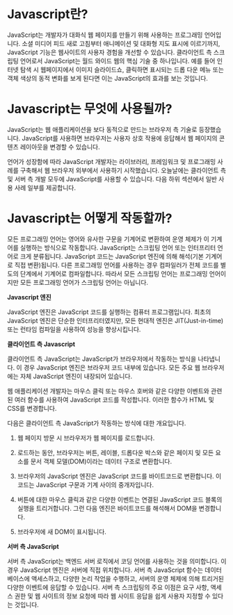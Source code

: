 # Javascript란?
JavaScript는 개발자가 대화식 웹 페이지를 만들기 위해 사용하는 프로그래밍 언어입니다. 소셜 미디어 피드 새로 고침부터 애니메이션 및 대화형 지도 표시에 이르기까지, JavaScript 기능은 웹사이트의 사용자 경험을 개선할 수 있습니다. 클라이언트 측 스크립팅 언어로서 JavaScript는 월드 와이드 웹의 핵심 기술 중 하나입니다. 예를 들어 인터넷 탐색 시 웹페이지에서 이미지 슬라이드쇼, 클릭하면 표시되는 드롭 다운 메뉴 또는 객체 색상의 동적 변화를 보게 된다면 이는 JavaScript의 효과를 보는 것입니다.

# Javascript는 무엇에 사용될까?
JavaScript는 웹 애플리케이션을 보다 동적으로 만드는 브라우저 측 기술로 등장했습니다. JavaScript를 사용하면 브라우저는 사용자 상호 작용에 응답해서 웹 페이지의 콘텐츠 레이아웃을 변경할 수 있습니다.

언어가 성장함에 따라 JavaScript 개발자는 라이브러리, 프레임워크 및 프로그래밍 사례를 구축해서 웹 브라우저 외부에서 사용하기 시작했습니다. 오늘날에는 클라이언트 측 및 서버 측 개발 모두에 JavaScript를 사용할 수 있습니다. 다음 하위 섹션에서 일반 사용 사례 일부를 제공합니다.

# Javascript는 어떻게 작동할까?
모든 프로그래밍 언어는 영어와 유사한 구문을 기계어로 변환하여 운영 체제가 이 기계어를 실행하는 방식으로 작동합니다. JavaScript는 스크립팅 언어 또는 인터프리터 언어로 크게 분류됩니다. JavaScript 코드는 JavaScript 엔진에 의해 해석(기본 기계어로 직접 변환)됩니다. 다른 프로그래밍 언어를 사용하는 경우 컴파일러가 전체 코드를 별도의 단계에서 기계어로 컴파일합니다. 따라서 모든 스크립팅 언어는 프로그래밍 언어이지만 모든 프로그래밍 언어가 스크립팅 언어는 아닙니다.

__Javascript 엔진__

JavaScript 엔진은 JavaScript 코드를 실행하는 컴퓨터 프로그램입니다. 최초의 JavaScript 엔진은 단순한 인터프리터였지만, 모든 현대적 엔진은 JIT(Just-in-time) 또는 런타임 컴파일을 사용하여 성능을 향상시킵니다.

__클라이언트 측 Javascript__

클라이언트 측 JavaScript는 JavaScript가 브라우저에서 작동하는 방식을 나타냅니다. 이 경우 JavaScript 엔진은 브라우저 코드 내부에 있습니다. 모든 주요 웹 브라우저에는 자체 JavaScript 엔진이 내장되어 있습니다.

웹 애플리케이션 개발자는 마우스 클릭 또는 마우스 호버와 같은 다양한 이벤트와 관련된 여러 함수를 사용하여 JavaScript 코드를 작성합니다. 이러한 함수가 HTML 및 CSS를 변경합니다.

다음은 클라이언트 측 JavaScript가 작동하는 방식에 대한 개요입니다.

1. 웹 페이지 방문 시 브라우저가 웹 페이지를 로드합니다.

2. 로드하는 동안, 브라우저는 버튼, 레이블, 드롭다운 박스와 같은 페이지 및 모든 요소를 문서 객체 모델(DOM)이라는 데이터 구조로 변환합니다.

3. 브라우저의 JavaScript 엔진은 JavaScript 코드를 바이트코드로 변환합니다. 이 코드는 JavaScript 구문과 기계 사이의 중개자입니다.

4. 버튼에 대한 마우스 클릭과 같은 다양한 이벤트는 연결된 JavaScript 코드 블록의 실행을 트리거합니다. 그런 다음 엔진은 바이트코드를 해석해서 DOM을 변경합니다.

5. 브라우저에 새 DOM이 표시됩니다.

__서버 측 JavaScript__


서버 측 JavaScript는 백엔드 서버 로직에서 코딩 언어를 사용하는 것을 의미합니다. 이 경우 JavaScript 엔진은 서버에 직접 위치합니다. 서버 측 JavaScript 함수는 데이터베이스에 액세스하고, 다양한 논리 작업을 수행하고, 서버의 운영 체제에 의해 트리거된 다양한 이벤트에 응답할 수 있습니다. 서버 측 스크립팅의 주요 이점은 요구 사항, 액세스 권한 및 웹 사이트의 정보 요청에 따라 웹 사이트 응답을 쉽게 사용자 지정할 수 있다는 것입니다.